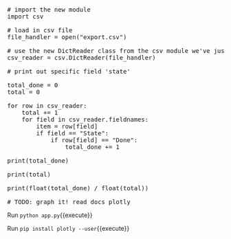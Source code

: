 <pre class="file" data-filename="app.py" data-target="replace">
# import the new module
import csv

# load in csv file
file_handler = open("export.csv")

# use the new DictReader class from the csv module we've just read about
csv_reader = csv.DictReader(file_handler)

# print out specific field 'state'

total_done = 0
total = 0

for row in csv_reader:
    total += 1
    for field in csv_reader.fieldnames:
        item = row[field]
        if field == "State":
            if row[field] == "Done":
                total_done += 1

print(total_done)

print(total)

print(float(total_done) / float(total))

# TODO: graph it! read docs plotly
</pre>

Run `python app.py`{{execute}}

Run `pip install plotly --user`{{execute}}